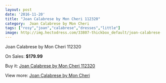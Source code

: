 ```yaml
---
layout: post
date: '2016-11-20'
title: "Joan Calabrese by Mon Cheri 112320"
category:  Joan Calabrese by Mon Cheri
tags: ["rosy","joan","calabrese","dresses","little"]
image: http://img.hectodress.com/33807-thickbox_default/joan-calabrese-by-mon-cheri-112320.jpg
---
```

Joan Calabrese by Mon Cheri 112320

On Sales: **$179.99**
<a href="https://www.hectodress.com/-joan-calabrese-by-mon-cheri/15629-joan-calabrese-by-mon-cheri-112320.html"><amp-img layout="responsive" width="600" height="600" src="//img.hectodress.com/33807-thickbox_default/joan-calabrese-by-mon-cheri-112320.jpg" alt="Joan Calabrese by Mon Cheri 112320 0" /></a>
<a href="https://www.hectodress.com/-joan-calabrese-by-mon-cheri/15629-joan-calabrese-by-mon-cheri-112320.html"><amp-img layout="responsive" width="600" height="600" src="//img.hectodress.com/33808-thickbox_default/joan-calabrese-by-mon-cheri-112320.jpg" alt="Joan Calabrese by Mon Cheri 112320 1" /></a>

Buy it: [Joan Calabrese by Mon Cheri 112320](https://www.hectodress.com/-joan-calabrese-by-mon-cheri/15629-joan-calabrese-by-mon-cheri-112320.html "Joan Calabrese by Mon Cheri 112320")

View more: [ Joan Calabrese by Mon Cheri](https://www.hectodress.com/285--joan-calabrese-by-mon-cheri " Joan Calabrese by Mon Cheri")